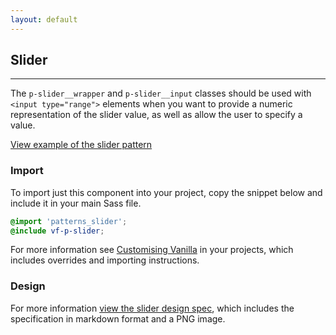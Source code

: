 ```yaml
---
layout: default
---
```


## Slider

<hr>

The `p-slider__wrapper` and `p-slider__input` classes should be used with `<input type="range">` elements
when you want to provide a numeric representation of the slider value, as well as allow the user to specify a value.

<a href="/examples/patterns/slider/slider-input/" class="js-example">
View example of the slider pattern
</a>

### Import

To import just this component into your project, copy the snippet below and include it in your main Sass file.

```scss
@import 'patterns_slider';
@include vf-p-slider;
```

For more information see [Customising Vanilla](/customising-vanilla/) in your projects, which includes overrides and importing instructions.

### Design

For more information [view the slider design spec](https://github.com/ubuntudesign/vanilla-design/tree/master/Slider), which includes the specification in markdown format and a PNG image.
